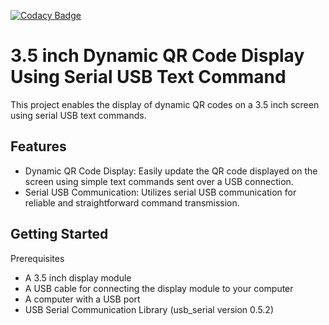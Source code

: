 [![Codacy Badge](https://api.codacy.com/project/badge/Grade/83070da7805b4899820e285d2f7847b9)](https://www.codacy.com/manual/kai-morich/SimpleUsbTerminal?utm_source=github.com&amp;utm_medium=referral&amp;utm_content=kai-morich/SimpleUsbTerminal&amp;utm_campaign=Badge_Grade)

# 3.5 inch Dynamic QR Code Display Using Serial USB Text Command

This project enables the display of dynamic QR codes on a 3.5 inch screen using serial USB text commands.

## Features
- Dynamic QR Code Display: Easily update the QR code displayed on the screen using simple text commands sent over a USB connection.
- Serial USB Communication: Utilizes serial USB communication for reliable and straightforward command transmission.


## Getting Started
Prerequisites


- A 3.5 inch display module
- A USB cable for connecting the display module to your computer
- A computer with a USB port
- USB Serial Communication Library (usb_serial version 0.5.2)

